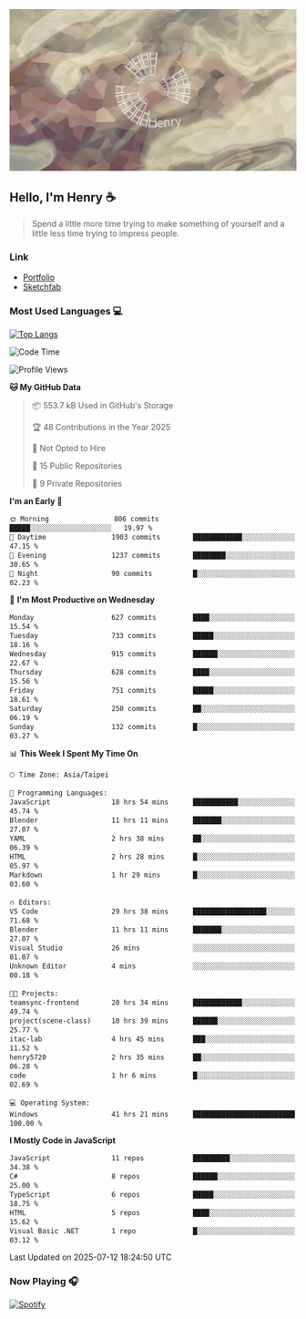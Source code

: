 ![](./images/cover.jpg)

## Hello, I'm Henry :coffee:
> Spend a little more time trying to make something of yourself and a little less time trying to impress people.

### Link
- [Portfolio](https://drive.google.com/file/d/1kb96bzn4Bhdb4pImsUvKz9Oi9cx455D2/view?usp=drivesdk)
- [Sketchfab](https://sketchfab.com/henry4294967296/models)

### Most Used Languages 💻
 [![Top Langs](https://github-readme-stats.vercel.app/api/top-langs/?username=henry5720&theme=tokyonight&hide_title=true)](https://github.com/henry5720?tab=repositories)

<!--START_SECTION:waka-->
![Code Time](http://img.shields.io/badge/Code%20Time-42%20hrs%2051%20mins-blue)

![Profile Views](http://img.shields.io/badge/Profile%20Views-356-blue)

**🐱 My GitHub Data** 

> 📦 553.7 kB Used in GitHub's Storage 
 > 
> 🏆 48 Contributions in the Year 2025
 > 
> 🚫 Not Opted to Hire
 > 
> 📜 15 Public Repositories 
 > 
> 🔑 9 Private Repositories 
 > 
**I'm an Early 🐤** 

```text
🌞 Morning                806 commits         █████░░░░░░░░░░░░░░░░░░░░   19.97 % 
🌆 Daytime                1903 commits        ████████████░░░░░░░░░░░░░   47.15 % 
🌃 Evening                1237 commits        ████████░░░░░░░░░░░░░░░░░   30.65 % 
🌙 Night                  90 commits          █░░░░░░░░░░░░░░░░░░░░░░░░   02.23 % 
```
📅 **I'm Most Productive on Wednesday** 

```text
Monday                   627 commits         ████░░░░░░░░░░░░░░░░░░░░░   15.54 % 
Tuesday                  733 commits         █████░░░░░░░░░░░░░░░░░░░░   18.16 % 
Wednesday                915 commits         ██████░░░░░░░░░░░░░░░░░░░   22.67 % 
Thursday                 628 commits         ████░░░░░░░░░░░░░░░░░░░░░   15.56 % 
Friday                   751 commits         █████░░░░░░░░░░░░░░░░░░░░   18.61 % 
Saturday                 250 commits         ██░░░░░░░░░░░░░░░░░░░░░░░   06.19 % 
Sunday                   132 commits         █░░░░░░░░░░░░░░░░░░░░░░░░   03.27 % 
```


📊 **This Week I Spent My Time On** 

```text
🕑︎ Time Zone: Asia/Taipei

💬 Programming Languages: 
JavaScript               18 hrs 54 mins      ███████████░░░░░░░░░░░░░░   45.74 % 
Blender                  11 hrs 11 mins      ███████░░░░░░░░░░░░░░░░░░   27.07 % 
YAML                     2 hrs 38 mins       ██░░░░░░░░░░░░░░░░░░░░░░░   06.39 % 
HTML                     2 hrs 28 mins       █░░░░░░░░░░░░░░░░░░░░░░░░   05.97 % 
Markdown                 1 hr 29 mins        █░░░░░░░░░░░░░░░░░░░░░░░░   03.60 % 

🔥 Editors: 
VS Code                  29 hrs 38 mins      ██████████████████░░░░░░░   71.68 % 
Blender                  11 hrs 11 mins      ███████░░░░░░░░░░░░░░░░░░   27.07 % 
Visual Studio            26 mins             ░░░░░░░░░░░░░░░░░░░░░░░░░   01.07 % 
Unknown Editor           4 mins              ░░░░░░░░░░░░░░░░░░░░░░░░░   00.18 % 

🐱‍💻 Projects: 
teamsync-frontend        20 hrs 34 mins      ████████████░░░░░░░░░░░░░   49.74 % 
project(scene-class)     10 hrs 39 mins      ██████░░░░░░░░░░░░░░░░░░░   25.77 % 
itac-lab                 4 hrs 45 mins       ███░░░░░░░░░░░░░░░░░░░░░░   11.52 % 
henry5720                2 hrs 35 mins       ██░░░░░░░░░░░░░░░░░░░░░░░   06.28 % 
code                     1 hr 6 mins         █░░░░░░░░░░░░░░░░░░░░░░░░   02.69 % 

💻 Operating System: 
Windows                  41 hrs 21 mins      █████████████████████████   100.00 % 
```

**I Mostly Code in JavaScript** 

```text
JavaScript               11 repos            █████████░░░░░░░░░░░░░░░░   34.38 % 
C#                       8 repos             ██████░░░░░░░░░░░░░░░░░░░   25.00 % 
TypeScript               6 repos             █████░░░░░░░░░░░░░░░░░░░░   18.75 % 
HTML                     5 repos             ████░░░░░░░░░░░░░░░░░░░░░   15.62 % 
Visual Basic .NET        1 repo              █░░░░░░░░░░░░░░░░░░░░░░░░   03.12 % 
```




 Last Updated on 2025-07-12 18:24:50 UTC
<!--END_SECTION:waka-->

### Now Playing 🎧
[![Spotify](https://spotify-recently-played-beta.vercel.app/api/spotify)](https://open.spotify.com/user/31uznrpamxhroyd2bt7xchxgnhce)

<!--
**henry5720/henry5720** is a ✨ _special_ ✨ repository because its `README.md` (this file) appears on your GitHub profile.

Here are some ideas to get you started:

- 🔭 I’m currently working on ...
- 🌱 I’m currently learning ...
- 👯 I’m looking to collaborate on ...
- 🤔 I’m looking for help with ...
- 💬 Ask me about ...
- 📫 How to reach me: ...
- 😄 Pronouns: ...
- ⚡ Fun fact: ...
-->
